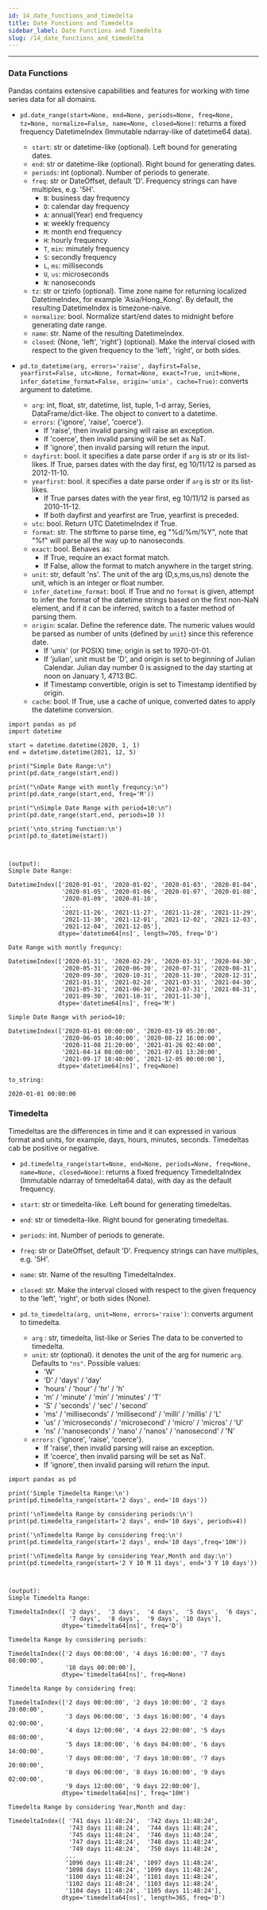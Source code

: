 ```yaml
---
id: 14_date_functions_and_timedelta
title: Date Functions and Timedelta
sidebar_label: Date Functions and Timedelta
slug: /14_date_functions_and_timedelta
---
```


---

### Data Functions
Pandas contains extensive capabilities and features for working with time series data for all domains.

- `pd.date_range(start=None, end=None, periods=None, freq=None, tz=None, normalize=False, name=None, closed=None)`: returns a fixed frequency DatetimeIndex (Immutable ndarray-like of datetime64 data).
  - `start`: str or datetime-like (optional). Left bound for generating dates.
  - `end`: str or datetime-like (optional). Right bound for generating dates.
  - `periods`: int (optional). Number of periods to generate.
  - `freq`: str or DateOffset, default 'D'. Frequency strings can have multiples, e.g. '5H'.
    - `B`: business day frequency
    - `D`: calendar day frequency
    - `A`: annual(Year) end frequency
    - `W`: weekly frequency
    - `M`: month end frequency
    - `H`: hourly frequency
    - `T`, `min`: minutely frequency
    - `S`: secondly frequency
    - `L`, `ms`: milliseconds
    - `U`, `us`: microseconds
    - `N`: nanoseconds
  - `tz`: str or tzinfo (optional). Time zone name for returning localized DatetimeIndex, for example 'Asia/Hong_Kong'. By default, the resulting DatetimeIndex is timezone-naive.
  - `normalize`: bool. Normalize start/end dates to midnight before generating date range.
  - `name`: str. Name of the resulting DatetimeIndex.
  - `closed`: {None, 'left', 'right'} (optional). Make the interval closed with respect to the given frequency to the 'left', 'right', or both sides.


- `pd.to_datetime(arg, errors='raise', dayfirst=False, yearfirst=False, utc=None, format=None, exact=True, unit=None, infer_datetime_format=False, origin='unix', cache=True)`: converts argument to datetime.
  - `arg`: int, float, str, datetime, list, tuple, 1-d array, Series, DataFrame/dict-like. The object to convert to a datetime.
  - `errors`: {'ignore', 'raise', 'coerce'}.
    - If 'raise', then invalid parsing will raise an exception.
    - If 'coerce', then invalid parsing will be set as NaT.
    - If 'ignore', then invalid parsing will return the input.
  - `dayfirst`: bool. it specifies a date parse order if `arg` is str or its list-likes. If True, parses dates with the day first, eg 10/11/12 is parsed as 2012-11-10.
  - `yearfirst`: bool. it specifies a date parse order if `arg` is str or its list-likes.
    - If True parses dates with the year first, eg 10/11/12 is parsed as 2010-11-12.
    - If both dayfirst and yearfirst are True, yearfirst is preceded.
  - `utc`: bool. Return UTC DatetimeIndex if True.
  - `format`: str. The strftime to parse time, eg "%d/%m/%Y", note that "%f" will parse all the way up to nanoseconds.
  - `exact`: bool. Behaves as:
    - If True, require an exact format match.
    - If False, allow the format to match anywhere in the target string.
  - `unit`: str, default 'ns'. The unit of the arg (D,s,ms,us,ns) denote the unit, which is an integer or float number.
  - `infer_datetime_format`: bool. If True and no `format` is given, attempt to infer the format of the datetime strings based on the first non-NaN element, and if it can be inferred, switch to a faster method of parsing them.
  - `origin`: scalar. Define the reference date. The numeric values would be parsed as number of units (defined by `unit`) since this reference date.
    - If 'unix' (or POSIX) time; origin is set to 1970-01-01.
    - If 'julian', unit must be 'D', and origin is set to beginning of Julian Calendar. Julian day number 0 is assigned to the day starting at noon on January 1, 4713 BC.
    - If Timestamp convertible, origin is set to Timestamp identified by origin.
  - `cache`: bool. If True, use a cache of unique, converted dates to apply the datetime conversion.


```
import pandas as pd
import datetime

start = datetime.datetime(2020, 1, 1)
end = datetime.datetime(2021, 12, 5)

print("Simple Date Range:\n")
print(pd.date_range(start,end))

print("\nDate Range with montly frequncy:\n")
print(pd.date_range(start,end, freq='M'))

print("\nSimple Date Range with period=10:\n")
print(pd.date_range(start,end, periods=10 ))

print('\nto_string function:\n')
print(pd.to_datetime(start))



(output):
Simple Date Range:

DatetimeIndex(['2020-01-01', '2020-01-02', '2020-01-03', '2020-01-04',
               '2020-01-05', '2020-01-06', '2020-01-07', '2020-01-08',
               '2020-01-09', '2020-01-10',
               ...
               '2021-11-26', '2021-11-27', '2021-11-28', '2021-11-29',
               '2021-11-30', '2021-12-01', '2021-12-02', '2021-12-03',
               '2021-12-04', '2021-12-05'],
              dtype='datetime64[ns]', length=705, freq='D')

Date Range with montly frequncy:

DatetimeIndex(['2020-01-31', '2020-02-29', '2020-03-31', '2020-04-30',
               '2020-05-31', '2020-06-30', '2020-07-31', '2020-08-31',
               '2020-09-30', '2020-10-31', '2020-11-30', '2020-12-31',
               '2021-01-31', '2021-02-28', '2021-03-31', '2021-04-30',
               '2021-05-31', '2021-06-30', '2021-07-31', '2021-08-31',
               '2021-09-30', '2021-10-31', '2021-11-30'],
              dtype='datetime64[ns]', freq='M')

Simple Date Range with period=10:

DatetimeIndex(['2020-01-01 00:00:00', '2020-03-19 05:20:00',
               '2020-06-05 10:40:00', '2020-08-22 16:00:00',
               '2020-11-08 21:20:00', '2021-01-26 02:40:00',
               '2021-04-14 08:00:00', '2021-07-01 13:20:00',
               '2021-09-17 18:40:00', '2021-12-05 00:00:00'],
              dtype='datetime64[ns]', freq=None)

to_string:

2020-01-01 00:00:00
```



### Timedelta
Timedeltas are the differences in time and it can expressed in various format and units, for example, days, hours, minutes, seconds. Timedeltas cab be positive or negative.

-  `pd.timedelta_range(start=None, end=None, periods=None, freq=None, name=None, closed=None)`: returns a fixed frequency TimedeltaIndex (Immutable ndarray of timedelta64 data), with day as the default
frequency.
  - `start`: str or timedelta-like. Left bound for generating timedeltas.
  - `end`: str or timedelta-like. Right bound for generating timedeltas.
  - `periods`: int. Number of periods to generate.
  - `freq`: str or DateOffset, default 'D'. Frequency strings can have multiples, e.g. '5H'.
  - `name`: str. Name of the resulting TimedeltaIndex.
  - `closed`: str. Make the interval closed with respect to the given frequency to the 'left', 'right', or both sides (None).


- `pd.to_timedelta(arg, unit=None, errors='raise')`: converts argument to timedelta.
  - `arg` : str, timedelta, list-like or Series
    The data to be converted to timedelta.
  - `unit`: str (optional). it denotes the unit of the arg for numeric `arg`. Defaults to `"ns"`. Possible values:
    * 'W'
    * 'D' / 'days' / 'day'
    * 'hours' / 'hour' / 'hr' / 'h'
    * 'm' / 'minute' / 'min' / 'minutes' / 'T'
    * 'S' / 'seconds' / 'sec' / 'second'
    * 'ms' / 'milliseconds' / 'millisecond' / 'milli' / 'millis' / 'L'
    * 'us' / 'microseconds' / 'microsecond' / 'micro' / 'micros' / 'U'
    * 'ns' / 'nanoseconds' / 'nano' / 'nanos' / 'nanosecond' / 'N'
  - `errors`: {'ignore', 'raise', 'coerce'}.
    - If 'raise', then invalid parsing will raise an exception.
    - If 'coerce', then invalid parsing will be set as NaT.
    - If 'ignore', then invalid parsing will return the input.


```
import pandas as pd

print('Simple Timedelta Range:\n')
print(pd.timedelta_range(start='2 days', end='10 days'))

print('\nTimedelta Range by considering periods:\n')
print(pd.timedelta_range(start='2 days', end='10 days', periods=4))

print('\nTimedelta Range by considering freq:\n')
print(pd.timedelta_range(start='2 days', end='10 days',freq='10H'))

print('\nTimedelta Range by considering Year,Month and day:\n')
print(pd.timedelta_range(start='2 Y 10 M 11 days', end='3 Y 10 days'))



(output):
Simple Timedelta Range:

TimedeltaIndex([ '2 days',  '3 days',  '4 days',  '5 days',  '6 days',
                 '7 days',  '8 days',  '9 days', '10 days'],
               dtype='timedelta64[ns]', freq='D')

Timedelta Range by considering periods:

TimedeltaIndex(['2 days 00:00:00', '4 days 16:00:00', '7 days 08:00:00',
                '10 days 00:00:00'],
               dtype='timedelta64[ns]', freq=None)

Timedelta Range by considering freq:

TimedeltaIndex(['2 days 00:00:00', '2 days 10:00:00', '2 days 20:00:00',
                '3 days 06:00:00', '3 days 16:00:00', '4 days 02:00:00',
                '4 days 12:00:00', '4 days 22:00:00', '5 days 08:00:00',
                '5 days 18:00:00', '6 days 04:00:00', '6 days 14:00:00',
                '7 days 00:00:00', '7 days 10:00:00', '7 days 20:00:00',
                '8 days 06:00:00', '8 days 16:00:00', '9 days 02:00:00',
                '9 days 12:00:00', '9 days 22:00:00'],
               dtype='timedelta64[ns]', freq='10H')

Timedelta Range by considering Year,Month and day:

TimedeltaIndex([ '741 days 11:48:24',  '742 days 11:48:24',
                 '743 days 11:48:24',  '744 days 11:48:24',
                 '745 days 11:48:24',  '746 days 11:48:24',
                 '747 days 11:48:24',  '748 days 11:48:24',
                 '749 days 11:48:24',  '750 days 11:48:24',
                ...
                '1096 days 11:48:24', '1097 days 11:48:24',
                '1098 days 11:48:24', '1099 days 11:48:24',
                '1100 days 11:48:24', '1101 days 11:48:24',
                '1102 days 11:48:24', '1103 days 11:48:24',
                '1104 days 11:48:24', '1105 days 11:48:24'],
               dtype='timedelta64[ns]', length=365, freq='D')
```
